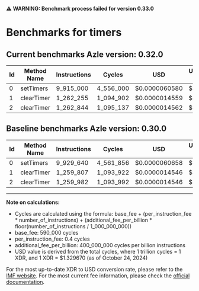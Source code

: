 ⚠️ **WARNING: Benchmark process failed for version 0.33.0**

# Benchmarks for timers

## Current benchmarks Azle version: 0.32.0

| Id  | Method Name | Instructions | Cycles    | USD           | USD/Million Calls | Change                             |
| --- | ----------- | ------------ | --------- | ------------- | ----------------- | ---------------------------------- |
| 0   | setTimers   | 9_915_000    | 4_556_000 | $0.0000060580 | $6.05             | <font color="green">-14_640</font> |
| 1   | clearTimer  | 1_262_255    | 1_094_902 | $0.0000014559 | $1.45             | <font color="red">+2_448</font>    |
| 2   | clearTimer  | 1_262_844    | 1_095_137 | $0.0000014562 | $1.45             | <font color="red">+2_862</font>    |

## Baseline benchmarks Azle version: 0.30.0

| Id  | Method Name | Instructions | Cycles    | USD           | USD/Million Calls |
| --- | ----------- | ------------ | --------- | ------------- | ----------------- |
| 0   | setTimers   | 9_929_640    | 4_561_856 | $0.0000060658 | $6.06             |
| 1   | clearTimer  | 1_259_807    | 1_093_922 | $0.0000014546 | $1.45             |
| 2   | clearTimer  | 1_259_982    | 1_093_992 | $0.0000014546 | $1.45             |

---

**Note on calculations:**

- Cycles are calculated using the formula: base_fee + (per_instruction_fee \* number_of_instructions) + (additional_fee_per_billion \* floor(number_of_instructions / 1_000_000_000))
- base_fee: 590_000 cycles
- per_instruction_fee: 0.4 cycles
- additional_fee_per_billion: 400_000_000 cycles per billion instructions
- USD value is derived from the total cycles, where 1 trillion cycles = 1 XDR, and 1 XDR = $1.329670 (as of October 24, 2024)

For the most up-to-date XDR to USD conversion rate, please refer to the [IMF website](https://www.imf.org/external/np/fin/data/rms_sdrv.aspx).
For the most current fee information, please check the [official documentation](https://internetcomputer.org/docs/current/developer-docs/gas-cost#execution).
